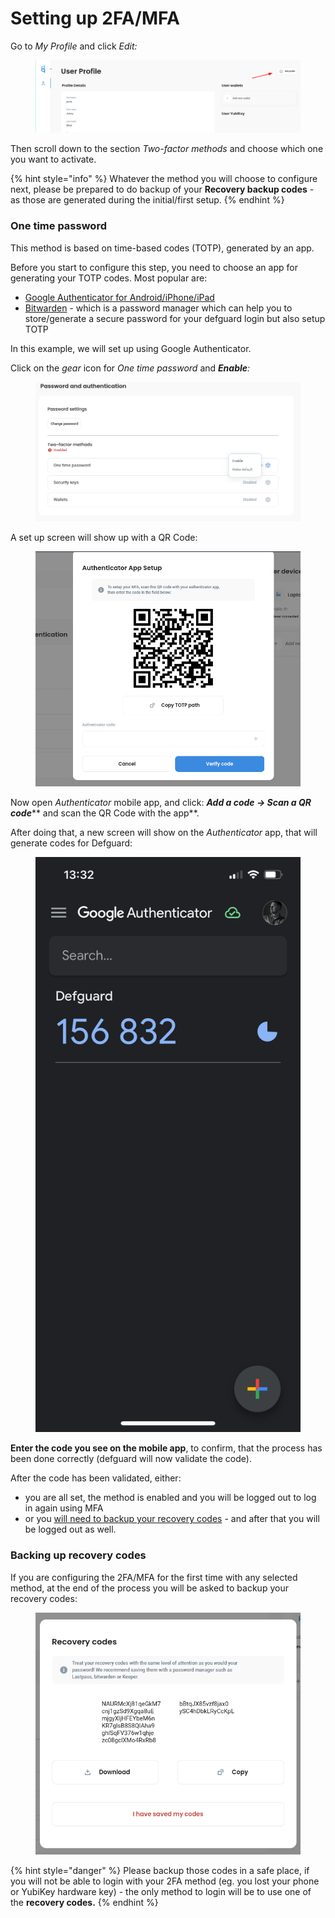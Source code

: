 # Setting up 2FA/MFA

Go to _My Profile_ and click _Edit:_

<figure><img src="../.gitbook/assets/up-edit.png" alt=""><figcaption></figcaption></figure>

Then scroll down to the section _Two-factor methods_ and choose which one you want to activate.

{% hint style="info" %}
Whatever the method you will choose to configure next, please be prepared to do backup of your **Recovery backup codes** - as those are generated during the initial/first setup.
{% endhint %}



### One time password

This method is based on time-based codes (TOTP), generated by an app.

Before you start to configure this step, you need to choose an app for generating your TOTP codes. Most popular are:

* [Google Authenticator for Android/iPhone/iPad](https://support.google.com/accounts/answer/1066447)
* [Bitwarden](https://bitwarden.com/help/authenticator-keys/) - which is a password manager which can help you to store/generate a secure password for your defguard login but also setup TOTP

In this example, we will set up using Google Authenticator.

Click on the _gear_ icon for _One time password_ and _**Enable**:_

<figure><img src="../.gitbook/assets/otp1.png" alt=""><figcaption></figcaption></figure>

A set up screen will show up with a QR Code:



<figure><img src="../.gitbook/assets/otp2.png" alt=""><figcaption></figcaption></figure>

Now open _Authenticator_ mobile app, and click: _**Add a code -> Scan a QR code**_** and scan the QR Code with the app**.

After doing that, a new screen will show on the _Authenticator_ app, that will generate codes for Defguard:



<figure><img src="../.gitbook/assets/authenticator.png" alt=""><figcaption></figcaption></figure>

**Enter the code you see on the mobile app**, to confirm, that the process has been done correctly (defguard will now validate the code).

After the code has been validated, either:

* you are all set, the method is enabled and you will be logged out to log in again using MFA
* or you [will need to backup your recovery codes](setting-up-2fa-mfa.md#backing-up-recovery-codes) - and after that you will be logged out as well.

### Backing up recovery codes

If you are configuring the 2FA/MFA for the first time with any selected method, at the end of the process you will be asked to backup your recovery codes:

&#x20;

<figure><img src="../.gitbook/assets/recovery.png" alt=""><figcaption></figcaption></figure>

{% hint style="danger" %}
Please backup those codes in a safe place, if you will not be able to login with your 2FA method (eg. you lost your phone or YubiKey hardware key) - the only method to login will be to use one of the **recovery codes.**
{% endhint %}
